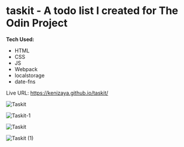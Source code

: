 # taskit - A todo list I created for The Odin Project

**Tech Used:**
- HTML
- CSS
- JS
- Webpack
- localstorage
- date-fns

Live URL: https://kenizaya.github.io/taskit/

![Taskit](https://user-images.githubusercontent.com/104677763/173210374-b7012a3f-d2c1-4522-a898-3bca05b589d7.gif)


![Taskit-1](https://user-images.githubusercontent.com/104677763/173210363-4b32c3b7-033e-4d5c-8d63-68840a7d6cfb.png)

![Taskit](https://user-images.githubusercontent.com/104677763/173210364-8cb3b7c0-1295-4b52-9562-2b95d129d4c6.png)

![Taskit (1)](https://user-images.githubusercontent.com/104677763/173210365-150a2860-1d82-4b9f-8701-10ecdaa2bd6b.png)
